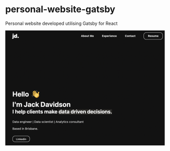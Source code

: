 # personal-website-gatsby
Personal website developed utilising Gatsby for React

![Alt text](images/screenshot.png)